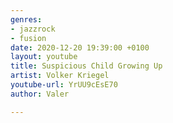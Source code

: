 ```yaml
---
genres:
- jazzrock
- fusion
date: 2020-12-20 19:39:00 +0100
layout: youtube
title: Suspicious Child Growing Up
artist: Volker Kriegel
youtube-url: YrUU9cEsE70
author: Valer

---
```

